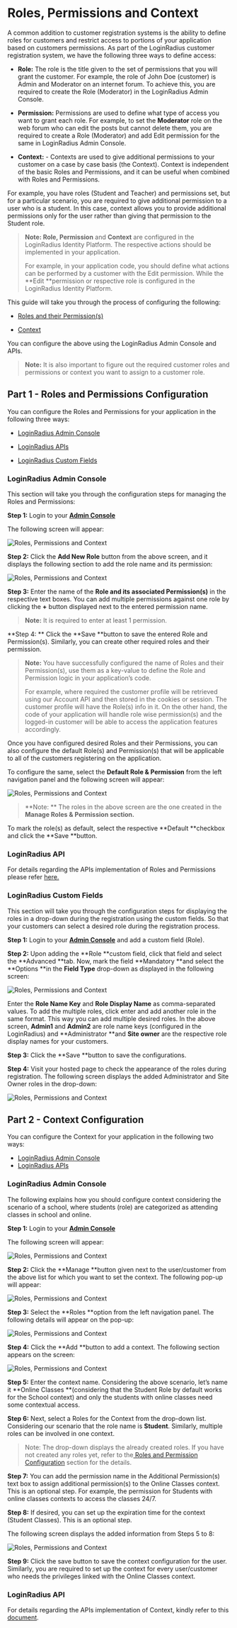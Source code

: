 
# Roles, Permissions and Context

A common addition to customer registration systems is the ability to define roles for customers and restrict access to portions of your application based on customers permissions. As part of the LoginRadius customer registration system, we have the following three ways to define access:    

- **Role:** The role is the title given to the set of permissions that you will grant the customer. For example, the role of John Doe (customer) is Admin and Moderator on an internet forum. To achieve this, you are required to create the Role (Moderator) in the LoginRadius Admin Console.

- **Permission:** Permissions are used to define what type of access you want to grant each role. For example, to set the **Moderator** role on the web forum who can edit the posts but cannot delete them, you are required to create a Role (Moderator) and add Edit permission for the same in LoginRadius Admin Console.

- **Context:** -   Contexts are used to give additional permissions to your customer on a case by case basis (the Context). Context is independent of the basic Roles and Permissions, and it can be useful when combined with Roles and Permissions.

For example, you have roles (Student and Teacher) and permissions set, but for a particular scenario, you are required to give additional permission to a user who is a student. In this case, context allows you to provide additional permissions only for the user rather than giving that permission to the Student role.


> **Note: Role, Permission** and **Context** are configured in the LoginRadius Identity Platform. The respective actions should be implemented in your application.
>
> For example, in your application code, you should define what actions can be performed by a customer with the Edit permission. While the **Edit **permission or respective role is configured in the LoginRadius Identity Platform.

This guide will take you through the process of configuring the following:

- [Roles and their Permission(s)](#partrolesandpermissionsconfiguration0)

- [Context](#partcontextconfiguration4)

You can configure the above using the LoginRadius Admin Console and APIs.

> **Note:** It is also important to figure out the required customer roles and permissions or context you want to assign to a customer role.

## Part 1 - Roles and Permissions Configuration  

You can configure the Roles and Permissions for your application in the following three ways:

- [LoginRadius Admin Console](#loginradiusadminconsole1)

- [LoginRadius APIs](#loginradiusapi2)

- [LoginRadius Custom Fields](#loginradiuscustomfields3)

### LoginRadius Admin Console

This section will take you through the configuration steps for managing the Roles and Permissions:

**Step 1:** Login to your  [**Admin Console**](https://adminconsole.loginradius.com/) 

The following screen will appear:

![Roles, Permissions and Context](https:/https://apidocs.lrcontent.com/images/rpc1_217005e7f504f63d201.95688594.png "Roles, Permissions and Context")

**Step 2:** Click the **Add New Role** button from the above screen, and it displays the following section to add the role name and its permission:

![Roles, Permissions and Context](https:/https://apidocs.lrcontent.com/images/rpc2_271725e7f510816a9b7.08391364.png "Roles, Permissions and Context")

**Step 3:** Enter the name of the **Role **and its associated** Permission(s)** in the respective text boxes. You can add multiple permissions against one role by clicking the **+** button displayed next to the entered permission name.

> **Note:** It is required to enter at least 1 permission.

**Step 4: ** Click the **Save **button to save the entered Role and Permission(s). Similarly, you can create other required roles and their permission.

>**Note:** You have successfully configured the name of Roles and their Permission(s), use them as a key-value to define the Role and Permission logic in your application’s code.
>
> For example, where required the customer profile will be retrieved using our Account API and then stored in the cookies or session. The customer profile will have the Role(s) info in it. On the other hand, the code of your application will handle role wise permission(s) and the logged-in customer will be able to access the application features accordingly.

Once you have configured desired Roles and their Permissions, you can also configure the default Role(s) and Permission(s) that will be applicable to all of the customers registering on the application. 

To configure the same, select the **Default Role & Permission** from the left navigation panel and the following screen will appear:

![Roles, Permissions and Context](https:/https://apidocs.lrcontent.com/images/rp1_90505e85045650cd89.90661248.png "Roles, Permissions and Context")

> **Note: ** The roles in the above screen are the one created in the **Manage Roles & Permission section.**

To mark the role(s) as default, select the respective **Default **checkbox and click the **Save **button.

### LoginRadius API

For details regarding the APIs implementation of Roles and Permissions please refer [here.](https://api/v2/customer-identity-api/roles-management/overview/#loginradiusapiusageforrolesandpermissions5)


### LoginRadius Custom Fields

This section will take you through the configuration steps for displaying the roles in a drop-down during the registration using the custom fields. So that your customers can select a desired role during the registration process.

**Step 1:** Login to your  [**Admin Console**](https://adminconsole.loginradius.com/)  and add a custom field (Role).

**Step 2:** Upon adding the **Role **custom field, click that field and select the **Advanced **tab. Now, mark the field **Mandatory **and select the **Options **in the **Field Type** drop-down as displayed in the following screen:

![Roles, Permissions and Context](https:/https://apidocs.lrcontent.com/images/rpc4_103185e7f55fb4d30f4.59200668.png "Roles, Permissions and Context")

Enter the **Role Name Key** and **Role Display Name** as comma-separated values. To add the multiple roles, click enter and add another role in the same format. This way you can add multiple desired roles.
In the above screen, **Admin1** and **Admin2** are role name keys (configured in the LoginRadius) and **Administrator **and **Site owner** are the respective role display names for your customers.

**Step 3:** Click the **Save **button to save the configurations.

**Step 4:** Visit your hosted page to check the appearance of the roles during registration. The following screen displays the added Administrator and Site Owner roles in the drop-down:

![Roles, Permissions and Context](https:/https://apidocs.lrcontent.com/images/rpc5_141265e7f56a9205bc8.54345594.png "Roles, Permissions and Context")
  

## Part 2 - Context Configuration

You can configure the Context for your application in the following two ways:

- [LoginRadius Admin Console](#loginradiusadminconsole5)
- [LoginRadius APIs](#loginradiusapi6)

### LoginRadius Admin Console

The following explains how you should configure context considering the scenario of a school, where students (role) are categorized as attending classes in school and online.

**Step 1:** Login to your  [**Admin Console**](https://adminconsole.loginradius.com/) 

The following screen will appear:

![Roles, Permissions and Context](https:/https://apidocs.lrcontent.com/images/rpc6_253185e7f580a192e04.25951689.png "Roles, Permissions and Context")

**Step 2:** Click the **Manage **button given next to the user/customer from the above list for which you want to set the context. The following pop-up will appear:

![Roles, Permissions and Context](https:/https://apidocs.lrcontent.com/images/rpc7_66885e7f588c7d9425.97192040.png "Roles, Permissions and Context")

**Step 3:** Select the **Roles **option from the left navigation panel. The following details will appear on the pop-up:

![Roles, Permissions and Context](https:/https://apidocs.lrcontent.com/images/rpc8_151025e7f58f4236777.12816880.png "Roles, Permissions and Context")

**Step 4:** Click the **Add **button to add a context. The following section appears on the screen:

![Roles, Permissions and Context](https:/https://apidocs.lrcontent.com/images/rpc9_255245e7f592c18ad55.19503011.png "Roles, Permissions and Context")
 

**Step 5:** Enter the context name. Considering the above scenario, let’s name it **Online Classes **(considering that the Student Role by default works for the School context) and only the students with online classes need some contextual access.  

**Step 6:** Next, select a Roles for the Context from the drop-down list. Considering our scenario that the role name is **Student**. Similarly, multiple roles can be involved in one context.

> Note: The drop-down displays the already created roles. If you have not created any roles yet, refer to the[ Roles and Permission Configuration](#loginradiusadminconsole1) section for the details.

**Step 7:** You can add the permission name in the Additional Permission(s) text box to assign additional permission(s) to the Online Classes context. This is an optional step. For example, the permission for Students with online classes contexts to access the classes 24/7.

**Step 8:** If desired, you can set up the expiration time for the context (Student Classes). This is an optional step.

The following screen displays the added information from Steps 5 to 8:


![Roles, Permissions and Context](https:/https://apidocs.lrcontent.com/images/rpc10_273485e7f5a4847e2d0.34179477.png "Roles, Permissions and Context")

**Step 9:** Click the save button to save the context configuration for the user. Similarly, you are required to set up the context for every user/customer who needs the privileges linked with the Online Classes context.

### LoginRadius API  

For details regarding the APIs implementation of Context, kindly refer to this [document](https://api/v2/customer-identity-api/roles-management/overview/#loginradiusapiusageforcontext6).